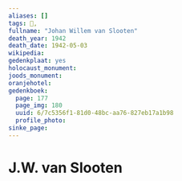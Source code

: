 ```yaml
---
aliases: []
tags: 👤, 
fullname: "Johan Willem van Slooten"
death_year: 1942
death_date: 1942-05-03
wikipedia:
gedenkplaat: yes
holocaust_monument:
joods_monument:
oranjehotel:
gedenkboek:
  page: 177
  page_img: 180
  uuid: 6/7c5356f1-81d0-48bc-aa76-827eb17a1b98
  profile_photo: 
sinke_page:
---
```


# J.W. van Slooten